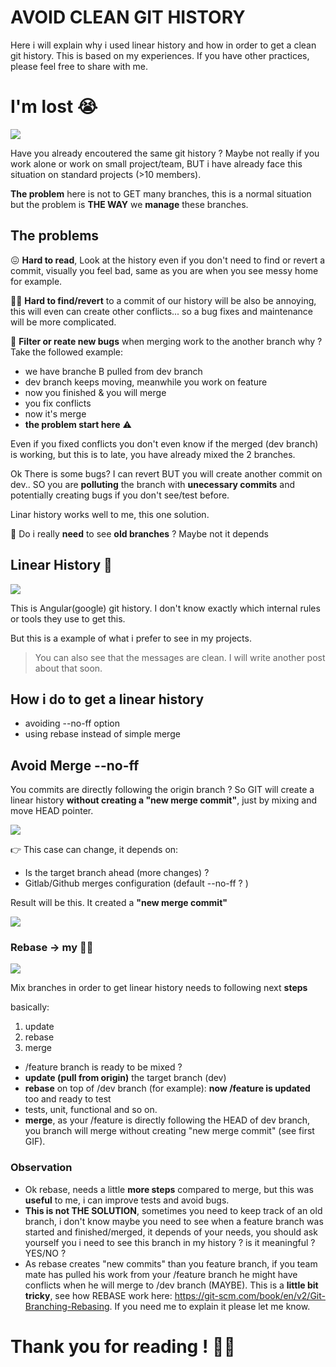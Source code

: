 # AVOID CLEAN GIT HISTORY

Here i will explain why i used linear history and how in order to get a clean git history. This is based on my experiences. If you have other practices, please feel free to share with me.

# I'm lost 😭

![](https://i.imgur.com/OG5Jlgb.png)

Have you already encoutered the same git history ?
Maybe not really if you work alone or work on small project/team, BUT i have already face this situation on standard projects (>10 members).

**The problem** here is not to GET many branches, this is a normal situation but the problem is **THE WAY** we **manage** these branches.

## The problems 

😖 **Hard to read**, Look at the history even if you don't need to find or revert a commit, visually you feel bad, same as you are when you see messy home for example.

🕵️‍♂️ **Hard to find/revert** to a commit of our history will be also be annoying, this will even can create other conflicts... so a bug fixes and maintenance will be more complicated.

🐛 **Filter or reate new bugs** when merging work to the another branch why ? Take the followed example:


- we have branche B pulled from dev branch
- dev branch keeps moving, meanwhile you work on feature
- now you finished & you will merge
- you fix conflicts
- now it's merge
- **the problem start here**  ⚠️

Even if you fixed conflicts you don't even know if the merged (dev branch) is working, but this is to late, you have already mixed the 2 branches.

Ok There is some bugs? I can revert BUT you will create another commit on dev.. SO you are **polluting** the branch with **unecessary commits** and potentially creating bugs if you don't see/test before. 

Linar history works well to me, this one solution.

🤔 Do i really **need** to see **old branches** ? Maybe not it depends


## Linear History 🙏

![](https://i.imgur.com/mK4IURp.png)

This is Angular(google) git history. I don't know exactly which internal rules or tools they use to get this.

But this is a example of what i prefer to see in my projects.

> You can also see that the messages are clean. I will write another post about that soon.


## How i do to get a linear history

- avoiding --no-ff option
- using rebase instead of simple merge

## Avoid Merge --no-ff

You commits are directly following the origin branch ? So GIT will create a linear history **without creating a "new merge commit"**, just by mixing and move HEAD pointer.

![](https://i.imgur.com/e1pZ7xH.gif)

 👉 This case can change, it depends on:
- Is the target branch ahead (more changes) ?
- Gitlab/Github merges configuration (default --no-ff ? )

Result will be this. It created a **"new merge commit"**

![](https://i.imgur.com/hNZADrt.gif)


### Rebase -> my 🦸‍♂️

![](https://i.imgur.com/hlt8M5c.gif)

Mix branches in order to get linear history needs to following next **steps**

basically:
1. update
2. rebase
3. merge

- /feature branch is ready to be mixed ?
- **update (pull from origin)** the target branch (dev)
- **rebase** on top of /dev branch (for example): **now /feature is updated** too and ready to test
- tests, unit, functional and so on.
- **merge**, as your /feature is directly following the HEAD of dev branch, you branch will merge without creating "new merge commit" (see first GIF).


### Observation

- Ok rebase, needs a little **more steps** compared to merge, but this was **useful** to me, i can improve tests and avoid bugs.
- **This is not THE SOLUTION**, sometimes you need to keep track of an old branch, i don't know maybe you need to see when a feature branch was started and finished/merged, it depends of your needs, you should ask yourself you i need to see this branch in my history ? is it meaningful ? YES/NO ?
- As rebase creates "new commits" than you feature branch, if you team mate has pulled his work from your /feature branch he might have conflicts when he will merge to /dev branch (MAYBE). This is a **little bit tricky**, see how REBASE work here: https://git-scm.com/book/en/v2/Git-Branching-Rebasing. If you need me to explain it please let me know.

# Thank you for reading ! 🙇‍♂️
